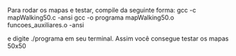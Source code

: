 Para rodar os mapas e testar, compile da seguinte forma:
gcc -c mapWalking50.c -ansi
gcc -o programa mapWalking50.o funcoes_auxiliares.o -ansi

e digite ./programa em seu terminal. Assim você consegue testar os mapas 50x50